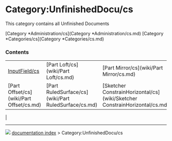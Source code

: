 # Category:UnfinishedDocu/cs
This category contains all Unfinished Documents

[Category   *Administration/cs](Category   *Administration/cs.md) [Category   *Categories/cs](Category   *Categories/cs.md)

### Contents

|     |     |     |
| --- | --- | --- |
| [InputField/cs](wiki/InputField/cs.md) | [Part Loft/cs](wiki/Part Loft/cs.md) | [Part Mirror/cs](wiki/Part Mirror/cs.md) |
| [Part Offset/cs](wiki/Part Offset/cs.md) | [Part RuledSurface/cs](wiki/Part RuledSurface/cs.md) | [Sketcher ConstrainHorizontal/cs](wiki/Sketcher ConstrainHorizontal/cs.md) |
|



---
![](images/Right_arrow.png) [documentation index](../README.md) > Category:UnfinishedDocu/cs
